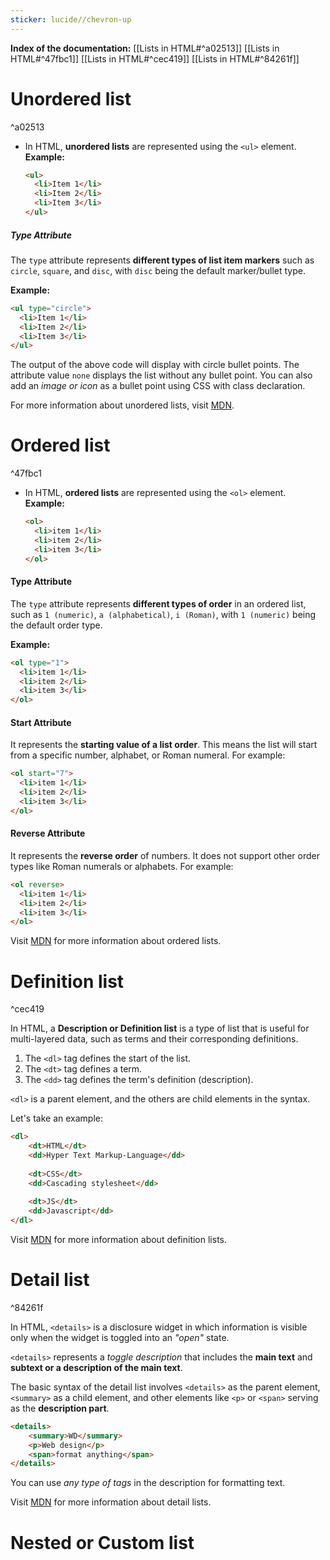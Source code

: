 ```yaml
---
sticker: lucide//chevron-up
---
```

**Index of the documentation:**
[[Lists in HTML#^a02513]]
[[Lists in HTML#^47fbc1]]
[[Lists in HTML#^cec419]]
[[Lists in HTML#^84261f]]
# Unordered list

^a02513

- In HTML, **unordered lists** are represented using the `<ul>` element. 
  **Example:**
  ```html
  <ul>
    <li>Item 1</li>
    <li>Item 2</li>
    <li>Item 3</li>
  </ul>
  ```

##### Type Attribute

The `type` attribute represents **different types of list item markers** such as `circle`, `square`, and `disc`, with `disc` being the default marker/bullet type.

**Example:**
```html
<ul type="circle">
  <li>Item 1</li>
  <li>Item 2</li>
  <li>Item 3</li>
</ul>
```

The output of the above code will display with circle bullet points. The attribute value `none` displays the list without any bullet point. You can also add an *image or icon* as a bullet point using CSS with class declaration.

For more information about unordered lists, visit [MDN](https://developer.mozilla.org/en-US/docs/Web/HTML/Element/ul).

# Ordered list

^47fbc1

- In HTML, **ordered lists** are represented using the `<ol>` element. 
  **Example:**
  ```html
  <ol>
    <li>item 1</li>
    <li>item 2</li>
    <li>item 3</li>
  </ol>
  ```

#### Type Attribute

The `type` attribute represents **different types of order** in an ordered list, such as `1 (numeric)`, `a (alphabetical)`, `i (Roman)`, with `1 (numeric)` being the default order type.

**Example:**
```html
<ol type="1">
  <li>item 1</li>
  <li>item 2</li>
  <li>item 3</li>
</ol>
```

#### Start Attribute

It represents the **starting value of a list order**. This means the list will start from a specific number, alphabet, or Roman numeral. For example:

```html
<ol start="7">
  <li>item 1</li>
  <li>item 2</li>
  <li>item 3</li>
</ol>
```

#### Reverse Attribute

It represents the **reverse order** of numbers. It does not support other order types like Roman numerals or alphabets. For example:

```html
<ol reverse>
  <li>item 1</li>
  <li>item 2</li>
  <li>item 3</li>
</ol>
```

Visit [MDN](https://developer.mozilla.org/en-US/docs/Web/HTML/Element/ol) for more information about ordered lists.

# Definition list

^cec419

In HTML, a **Description or Definition list** is a type of list that is useful for multi-layered data, such as terms and their corresponding definitions.

1. The `<dl>` tag defines the start of the list.
2. The `<dt>` tag defines a term.
3. The `<dd>` tag defines the term's definition (description).

`<dl>` is a parent element, and the others are child elements in the syntax.

Let's take an example:

```html
<dl>
	<dt>HTML</dt>
	<dd>Hyper Text Markup-Language</dd>
	
	<dt>CSS</dt>
	<dd>Cascading stylesheet</dd>
	
	<dt>JS</dt>
	<dd>Javascript</dd>
</dl>
```

Visit [MDN](https://developer.mozilla.org/en-US/docs/Web/HTML/Element/dl) for more information about definition lists.

# Detail list

^84261f

In HTML, `<details>` is a disclosure widget in which information is visible only when the widget is toggled into an *"open"* state.

`<details>` represents a *toggle description* that includes the <b>main text</b> and <b>subtext or a description of the main text</b>.

The basic syntax of the detail list involves `<details>` as the parent element, `<summary>` as a child element, and other elements like `<p>` or `<span>` serving as the **description part**.

```html
<details>
	<summary>WD</summary>
	<p>Web design</p>
	<span>format anything</span>
</details>
```

You can use *any type of tags* in the description for formatting text.

Visit [MDN](https://developer.mozilla.org/en-US/docs/Web/HTML/Element/details) for more information about detail lists.

# Nested or Custom list

